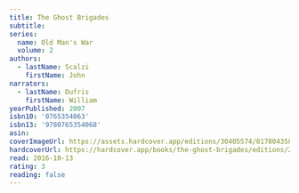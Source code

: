 ```yaml
---
title: The Ghost Brigades
subtitle:
series:
  name: Old Man's War
  volume: 2
authors:
  - lastName: Scalzi
    firstName: John
narrators:
  - lastName: Dufris
    firstName: William
yearPublished: 2007
isbn10: '0765354063'
isbn13: '9780765354068'
asin:
coverImageUrl: https://assets.hardcover.app/editions/30405574/8178043582230921.jpg
hardcoverUrl: https://hardcover.app/books/the-ghost-brigades/editions/20615261
read: 2016-10-13
rating: 3
reading: false
---
```

